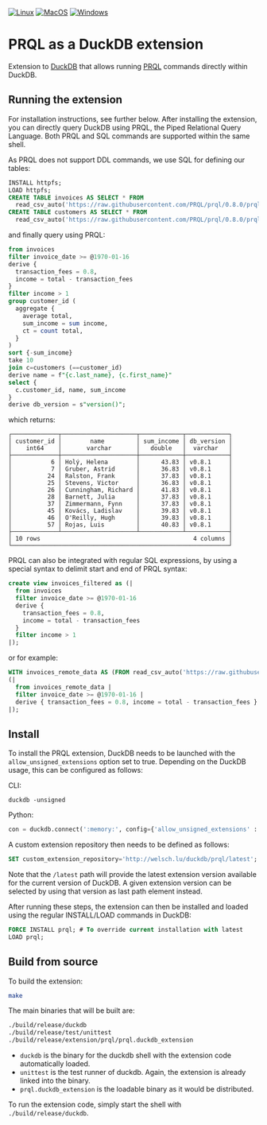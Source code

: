 [![Linux](https://github.com/ywelsch/duckdb-prql/actions/workflows/Linux.yml/badge.svg)](https://github.com/ywelsch/duckdb-prql/actions/workflows/Linux.yml) [![MacOS](https://github.com/ywelsch/duckdb-prql/actions/workflows/MacOS.yml/badge.svg)](https://github.com/ywelsch/duckdb-prql/actions/workflows/MacOS.yml) [![Windows](https://github.com/ywelsch/duckdb-prql/actions/workflows/Windows.yml/badge.svg)](https://github.com/ywelsch/duckdb-prql/actions/workflows/Windows.yml)

# PRQL as a DuckDB extension

Extension to [DuckDB](https://duckdb.org) that allows running [PRQL](https://prql-lang.org) commands directly within DuckDB.

## Running the extension

For installation instructions, see further below. After installing the extension, you can directly query DuckDB using PRQL, the Piped Relational Query Language. Both PRQL and SQL commands are supported within the same shell.

As PRQL does not support DDL commands, we use SQL for defining our tables:

```sql
INSTALL httpfs;
LOAD httpfs;
CREATE TABLE invoices AS SELECT * FROM
  read_csv_auto('https://raw.githubusercontent.com/PRQL/prql/0.8.0/prql-compiler/tests/integration/data/chinook/invoices.csv');
CREATE TABLE customers AS SELECT * FROM
  read_csv_auto('https://raw.githubusercontent.com/PRQL/prql/0.8.0/prql-compiler/tests/integration/data/chinook/customers.csv');
```

and finally query using PRQL:

```sql
from invoices
filter invoice_date >= @1970-01-16
derive {
  transaction_fees = 0.8,
  income = total - transaction_fees
}
filter income > 1
group customer_id (
  aggregate {
    average total,
    sum_income = sum income,
    ct = count total,
  }
)
sort {-sum_income}
take 10
join c=customers (==customer_id)
derive name = f"{c.last_name}, {c.first_name}"
select {
  c.customer_id, name, sum_income
}
derive db_version = s"version()";
```

which returns:

```
┌─────────────┬─────────────────────┬────────────┬────────────┐
│ customer_id │        name         │ sum_income │ db_version │
│    int64    │       varchar       │   double   │  varchar   │
├─────────────┼─────────────────────┼────────────┼────────────┤
│           6 │ Holý, Helena        │      43.83 │ v0.8.1     │
│           7 │ Gruber, Astrid      │      36.83 │ v0.8.1     │
│          24 │ Ralston, Frank      │      37.83 │ v0.8.1     │
│          25 │ Stevens, Victor     │      36.83 │ v0.8.1     │
│          26 │ Cunningham, Richard │      41.83 │ v0.8.1     │
│          28 │ Barnett, Julia      │      37.83 │ v0.8.1     │
│          37 │ Zimmermann, Fynn    │      37.83 │ v0.8.1     │
│          45 │ Kovács, Ladislav    │      39.83 │ v0.8.1     │
│          46 │ O'Reilly, Hugh      │      39.83 │ v0.8.1     │
│          57 │ Rojas, Luis         │      40.83 │ v0.8.1     │
├─────────────┴─────────────────────┴────────────┴────────────┤
│ 10 rows                                           4 columns │
└─────────────────────────────────────────────────────────────┘
```

PRQL can also be integrated with regular SQL expressions, by using a special syntax to delimit start and end of PRQL syntax:

```sql
create view invoices_filtered as (|
  from invoices
  filter invoice_date >= @1970-01-16
  derive {
    transaction_fees = 0.8,
    income = total - transaction_fees
  }
  filter income > 1
|);
```

or for example:

```sql
WITH invoices_remote_data AS (FROM read_csv_auto('https://raw.githubusercontent.com/PRQL/prql/0.8.0/prql-compiler/tests/integration/data/chinook/invoices.csv'))
(|
  from invoices_remote_data |
  filter invoice_date >= @1970-01-16 |
  derive { transaction_fees = 0.8, income = total - transaction_fees }
|);
```

## Install

To install the PRQL extension, DuckDB needs to be launched with the `allow_unsigned_extensions` option set to true.
Depending on the DuckDB usage, this can be configured as follows:

CLI:
```shell
duckdb -unsigned
```

Python:
```python
con = duckdb.connect(':memory:', config={'allow_unsigned_extensions' : 'true'})
```

A custom extension repository then needs to be defined as follows:
```sql
SET custom_extension_repository='http://welsch.lu/duckdb/prql/latest';
```
Note that the `/latest` path will provide the latest extension version available for the current version of DuckDB.
A given extension version can be selected by using that version as last path element instead.

After running these steps, the extension can then be installed and loaded using the regular INSTALL/LOAD commands in DuckDB:
```sql
FORCE INSTALL prql; # To override current installation with latest
LOAD prql;
```

## Build from source
To build the extension:
```sh
make
```
The main binaries that will be built are:
```sh
./build/release/duckdb
./build/release/test/unittest
./build/release/extension/prql/prql.duckdb_extension
```
- `duckdb` is the binary for the duckdb shell with the extension code automatically loaded.
- `unittest` is the test runner of duckdb. Again, the extension is already linked into the binary.
- `prql.duckdb_extension` is the loadable binary as it would be distributed.

To run the extension code, simply start the shell with `./build/release/duckdb`.
